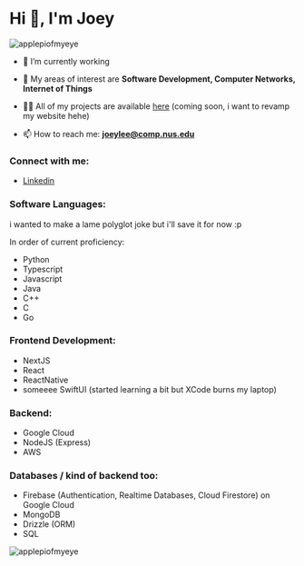 # Hi 👋, I'm Joey
<p align="left"> <img src="https://komarev.com/ghpvc/?username=applepiofmyeye&label=Profile%20views&color=0e75b6&style=flat" alt="applepiofmyeye" /> </p>


- 🌱 I’m currently working

- 🥽 My areas of interest are **Software Development, Computer Networks, Internet of Things**
  
- 👨‍💻 All of my projects are available [here]() (coming soon, i want to revamp my website hehe)
  
- 📫 How to reach me: **joeylee@comp.nus.edu**


<!--
**applepiofmyeye/applepiofmyeye** is a ✨ _special_ ✨ repository because its `README.md` (this file) appears on your GitHub profile.

Here are some ideas to get you started:

- 🔭 I’m currently working on ...
- 🌱 I’m currently learning ...
- 👯 I’m looking to collaborate on ...
- 🤔 I’m looking for help with ...
- 💬 Ask me about ...
- 📫 How to reach me: ...
- 😄 Pronouns: ...
- ⚡ Fun fact: ...
-->

### Connect with me:

- [Linkedin](https://www.linkedin.com/in/joeylleyi)

### Software Languages:

i wanted to make a lame polyglot joke but i'll save it for now :p

In order of current proficiency:
- Python
- Typescript
- Javascript
- Java
- C++
- C
- Go

### Frontend Development:

- NextJS
- React
- ReactNative
- someeee SwiftUI (started learning a bit but XCode burns my laptop)

### Backend:

- Google Cloud
- NodeJS (Express)
- AWS

### Databases / kind of backend too:

- Firebase (Authentication, Realtime Databases, Cloud Firestore) on Google Cloud
- MongoDB
- Drizzle (ORM)
- SQL
  

<p><img align="left" src="https://github-readme-stats.vercel.app/api/top-langs?username=applepiofmyeye&show_icons=true&locale=en&layout=compact" alt="applepiofmyeye" /></p>
